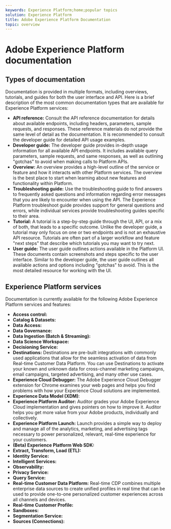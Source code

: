 ```yaml
---
keywords: Experience Platform;home;popular topics
solution: Experience Platform
title: Adobe Experience Platform Documentation
topic: overview
---
```


# Adobe Experience Platform documentation



## Types of documentation

Documentation is provided in multiple formats, including overviews, tutorials, and guides for both the user interface and API. Here is a brief description of the most common documentation types that are available for Experience Platform services:

* **API reference:** Consult the API reference documentation for details about available endpoints, including headers, parameters, sample requests, and responses. These reference materials do not provide the same level of detail as the documentation. It is recommended to consult the developer guide for detailed API usage examples.
* **Developer guide:** The developer guide provides in-depth usage information for all available API endpoints. It includes available query parameters, sample requests, and same responses, as well as outlining "gotchas" to avoid when making calls to Platform APIs.
* **Overview:** An overview provides a high-level outline of the service or feature and how it interacts with other Platform services. The overview is the best place to start when learning about new features and functionality within Platform.
* **Troubleshooting guide:** Use the troubleshooting guide to find answers to frequently asked questions and information regarding error messages that you are likely to encounter when using the API. The Experience Platform troubleshoot guide provides support for general questions and errors, while individual services provide troubleshooting guides specific to their area.
* **Tutorial:** A tutorial is a step-by-step guide through the UI, API, or a mix of both, that leads to a specific outcome. Unlike the developer guide, a tutorial may only focus on one or two endpoints and is not an exhaustive API resource. Tutorials are often part of a larger workflow and feature "next steps" that describe which tutorials you may want to try next.
* **User guide:** The user guide outlines actions available in the Platform UI. These documents contain screenshots and steps specific to the user interface. Similar to the developer guide, the user guide outlines all available actions and options including "gotchas" to avoid. This is the most detailed resource for working with the UI.

## Experience Platform services

Documentation is currently available for the following Adobe Experience Platform services and features:

* **Access control:**
* **Catalog & Datasets:**
* **Data Access:**
* **Data Governance:**
* **Data Ingestion (Batch & Streaming):**
* **Data Science Workspace:**
* **Decisioning Service:**
* **Destinations:** Destinations are pre-built integrations with commonly used applications that allow for the seamless activation of data from Real-time Customer Data Platform. You can use Destinations to activate your known and unknown data for cross-channel marketing campaigns, email campaigns, targeted advertising, and many other use cases.
* **Experience Cloud Debugger:** The Adobe Experience Cloud Debugger extension for Chrome examines your web pages and helps you find problems with how your Experience Cloud solutions are implemented.
* **Experience Data Model (XDM)**:
* **Experience Platform Auditor:** Auditor grades your Adobe Experience Cloud implementation and gives pointers on how to improve it. Auditor helps you get more value from your Adobe products, individually and collectively.
* **Experience Platform Launch:** Launch provides a simple way to deploy and manage all of the analytics, marketing, and advertising tags necessary to power personalized, relevant, real-time experience for your customers.
* **(Beta) Experience Platform Web SDK:**
* **Extract, Transform, Load (ETL):**
* **Identity Service:**
* **Intelligent Services:**
* **Observability:**
* **Privacy Service:**
* **Query Service:**
* **Real-time Customer Data Platform:** Real-time CDP combines multiple enterprise data sources to create unified profiles in real time that can be used to provide one-to-one personalized customer experiences across all channels and devices.
* **Real-time Customer Profile:**
* **Sandboxes:**
* **Segmentation Service:**
* **Sources (Connections):**